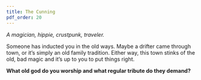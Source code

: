 ```yaml
---
title: The Cunning
pdf_order: 20
---
```


_A magician, hippie, crustpunk, traveler._

Someone has inducted you in the old ways. Maybe a drifter came through town, or it’s simply an old family tradition. Either way, this town stinks of the old, bad magic and it’s up to you to put things right.

**What old god do you worship and what regular tribute do they demand?**
